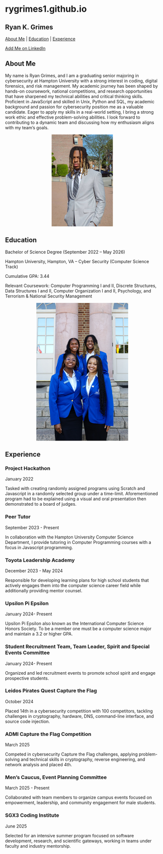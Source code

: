 # rygrimes1.github.io
<section>
  <h1>Ryan K. Grimes</h1>
  <p>
    <a href="#about">About Me</a>
    | <a href="#education">Education</a>
    | <a href="#experience">Experience</a>
  </p>
</section>
<a href="https://www.linkedin.com/in/iamryang/">Add Me on LinkedIn</a>

<section id="about">
<h2>About Me</h2>
<p>
  My name is Ryan Grimes, and I am a
graduating senior majoring in cybersecurity at
Hampton University with a strong interest in coding,
digital forensics, and risk management. My
academic journey has been shaped by hands-on
coursework, national competitions, and research
opportunities that have sharpened my technical
abilities and critical thinking skills. Proficient in JavaScript and skilled in Unix, Python and SQL, my academic background and passion for cybersecurity position me as a
valuable candidate. Eager to apply my skills in a real-world setting, I bring a strong work ethic and effective problem-solving
abilities. I look forward to contributing to a dynamic team and discussing how my enthusiasm aligns with my team’s goals.
</p>

<p align="center">
<img src="headshot.jpg" height="300px">
</p>

<section id="education">
<h2>Education</h2>
<p>
  Bachelor of Science Degree (September 2022 – May 2026)  
</p>
<p>
  Hampton University, Hampton, VA – Cyber Security (Computer Science Track)  
<p>
   Cumulative GPA: 3.44  
</p>
<p>
  Relevant Coursework:  
  Computer Programming I and II, Discrete Structures, Data Structures I and II, Computer Organization I and II, Psychology, and Terrorism & National Security Management  
</p>

<p align="center">
<img src="srt.JPG" width="300px">
</p>

<section id="experience">
<h2>Experience</h2>
  
<h3>Project Hackathon</h3>
<p>January 2022</p>
<p>Tasked with creating randomly assigned programs using Scratch and Javascript in a randomly selected group under a
time-limit. Aforementioned program had to be explained using a visual and oral presentation then demonstrated to a board of
judges. </p>

<h3>Peer Tutor</h3>
<p>September 2023 - Present</p>
<p>In collaboration with the Hampton University Computer Science Department, I provide tutoring in Computer
Programming courses with a focus in Javascript programming. </p>

<h3>Toyota Leadership Academy</h3>
<p>December 2023 - May 2024</p>
<p>Responsible for developing learning plans for high school students that actively engages them into the computer
science career field while additionally providing mentor counsel.</p>

<h3>Upsilon Pi Epsilon</h3>
<p>January 2024- Present</p>
<p>Upsilon Pi Epsilon also known as the International Computer Science Honors Society. To be a member one must be a
computer science major and maintain a 3.2 or higher GPA.</p>

<h3>Student Recruitment Team, Team Leader, Spirit and Special Events Committee</h3>
<p>January 2024- Present</p>
<p>Organized and led recruitment events to promote school spirit and engage prospective students.</p>

<h3>Leidos Pirates Quest Capture the Flag</h3>
<p>October 2024</p>
<p>Placed 14th in a cybersecurity competition with 100 competitors, tackling challenges in cryptography, hardware, DNS,
command-line interface, and source code injection.</p>

<h3>ADMI Capture the Flag Competition</h3>
<p>March 2025</p>
<p>Competed in cybersecurity Capture the Flag challenges, applying problem-solving and technical skills in cryptography,
reverse engineering, and network analysis and placed 4th.</p>

<h3>Men’s Caucus, Event Planning Committee</h3>
<p>March 2025 - Present</p>
<p>Collaborated with team members to organize campus events focused on empowerment, leadership, and community
engagement for male students.</p>

<h3>SGX3 Coding Institute</h3>
<p>June 2025</p>
<p>Selected for an intensive summer program focused on software development, research, and scientific gateways,
working in teams under faculty and industry mentorship.</p>
